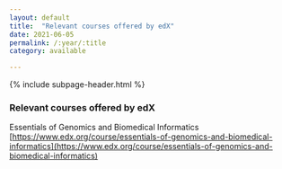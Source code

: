 ```yaml
---
layout: default
title:  "Relevant courses offered by edX"
date: 2021-06-05
permalink: /:year/:title
category: available 

---
```


{% include subpage-header.html %}

### Relevant courses offered by edX

Essentials of Genomics and Biomedical Informatics\
[https://www.edx.org/course/essentials-of-genomics-and-biomedical-informatics](https://www.edx.org/course/essentials-of-genomics-and-biomedical-informatics)

